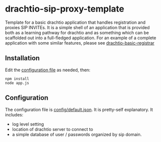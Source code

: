 # drachtio-sip-proxy-template

Template for a basic drachtio application that handles registration and proxies SIP INVITEs.  It is a simple shell of an application that is provided both as a learning pathway for drachtio and as something which can be scaffolded out into a full-fledged application.  For an example of a complete application with some similar features, please see [drachtio-basic-registrar](https://github.com/davehorton/drachtio-basic-registrar)

## Installation
Edit the [configuration file](config/default.json) as needed, then:

```
npm install
node app.js
```

## Configuration

The configuration file is [config/default.json](config/default.json).  It is pretty-self explanatory.  It includes:
- log level setting
- location of drachtio server to connect to
- a simple database of user / passwords organized by sip domain.
